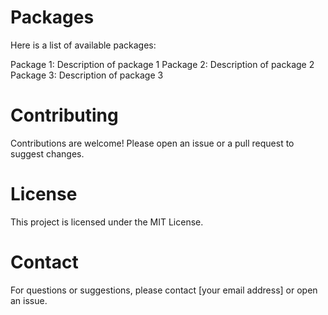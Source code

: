 # Packages
Here is a list of available packages:

Package 1: Description of package 1
Package 2: Description of package 2
Package 3: Description of package 3
# Contributing
Contributions are welcome! Please open an issue or a pull request to suggest changes.

# License
This project is licensed under the MIT License.

# Contact
For questions or suggestions, please contact [your email address] or open an issue.
